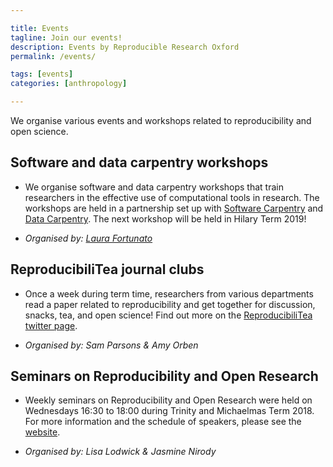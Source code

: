 ```yaml
---

title: Events
tagline: Join our events!
description: Events by Reproducible Research Oxford
permalink: /events/

tags: [events]
categories: [anthropology]

---
```


We organise various events and workshops related to reproducibility and open
science.

## Software and data carpentry workshops

* We organise software and data carpentry workshops that train researchers in
the effective use of computational tools in research. The workshops are held
in a partnership set up with [Software Carpentry](https://software-carpentry.org)
and [Data Carpentry](https://www.datacarpentry.org). The next workshop will be
held in Hilary Term 2019!

* *Organised by: [Laura Fortunato](/new-theme/team_members/laura_fortunato)*

## ReproducibiliTea journal clubs

* Once a week during term time, researchers from various departments read a paper
related to reproducibility and get together for discussion, snacks, tea, and
open science! Find out more on the
[ReproducibiliTea twitter page](https://twitter.com/reproducibilit).

* *Organised by: Sam Parsons & Amy Orben*

## Seminars on Reproducibility and Open Research

* Weekly seminars on Reproducibility and Open Research were held on Wednesdays
16:30 to 18:00 during Trinity and Michaelmas Term 2018. For more information
and the schedule of speakers, please see the
[website](http://users.ox.ac.uk/~phys1213/ReproAtASC.html).

* *Organised by: Lisa Lodwick & Jasmine Nirody*
